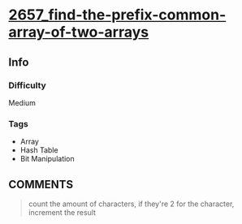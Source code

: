 # [2657_find-the-prefix-common-array-of-two-arrays](https://leetcode.com/problems/find-the-prefix-common-array-of-two-arrays/)

## Info

### Difficulty

Medium

### Tags

- Array
- Hash Table
- Bit Manipulation

## __COMMENTS__

> count the amount of characters, if they're 2 for the character, increment the result
